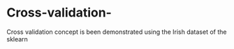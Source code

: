 # Cross-validation-
Cross validation concept is been demonstrated using the Irish dataset of the sklearn
